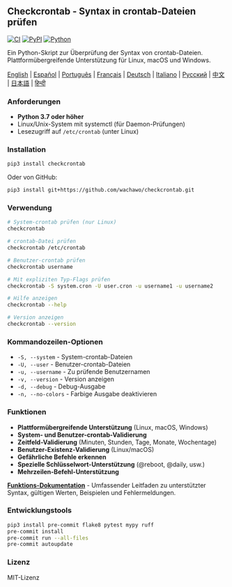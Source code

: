 ## Checkcrontab - Syntax in crontab-Dateien prüfen

[![CI](https://github.com/wachawo/checkcrontab/actions/workflows/ci.yml/badge.svg)](https://github.com/wachawo/checkcrontab/actions/workflows/ci.yml)
[![PyPI](https://img.shields.io/pypi/v/checkcrontab.svg)](https://pypi.org/project/checkcrontab/)
[![Python](https://img.shields.io/pypi/pyversions/checkcrontab.svg)](https://pypi.org/project/checkcrontab/)

Ein Python-Skript zur Überprüfung der Syntax von crontab-Dateien. Plattformübergreifende Unterstützung für Linux, macOS und Windows.

[English](https://github.com/wachawo/checkcrontab/blob/main/README.md) | [Español](https://github.com/wachawo/checkcrontab/blob/main/docs/README_ES.md) | [Português](https://github.com/wachawo/checkcrontab/blob/main/docs/README_PT.md) | [Français](https://github.com/wachawo/checkcrontab/blob/main/docs/README_FR.md) | [Deutsch](https://github.com/wachawo/checkcrontab/blob/main/docs/README_DE.md) | [Italiano](https://github.com/wachawo/checkcrontab/blob/main/docs/README_IT.md) | [Русский](https://github.com/wachawo/checkcrontab/blob/main/docs/README_RU.md) | [中文](https://github.com/wachawo/checkcrontab/blob/main/docs/README_ZH.md) | [日本語](https://github.com/wachawo/checkcrontab/blob/main/docs/README_JA.md) | [हिन्दी](https://github.com/wachawo/checkcrontab/blob/main/docs/README_HI.md)

### Anforderungen

- **Python 3.7 oder höher**
- Linux/Unix-System mit systemctl (für Daemon-Prüfungen)
- Lesezugriff auf `/etc/crontab` (unter Linux)

### Installation

```bash
pip3 install checkcrontab
```

Oder von GitHub:

```bash
pip3 install git+https://github.com/wachawo/checkcrontab.git
```

### Verwendung

```bash
# System-crontab prüfen (nur Linux)
checkcrontab

# crontab-Datei prüfen
checkcrontab /etc/crontab

# Benutzer-crontab prüfen
checkcrontab username

# Mit expliziten Typ-Flags prüfen
checkcrontab -S system.cron -U user.cron -u username1 -u username2

# Hilfe anzeigen
checkcrontab --help

# Version anzeigen
checkcrontab --version
```

### Kommandozeilen-Optionen

- `-S, --system` - System-crontab-Dateien
- `-U, --user` - Benutzer-crontab-Dateien
- `-u, --username` - Zu prüfende Benutzernamen
- `-v, --version` - Version anzeigen
- `-d, --debug` - Debug-Ausgabe
- `-n, --no-colors` - Farbige Ausgabe deaktivieren

### Funktionen

- **Plattformübergreifende Unterstützung** (Linux, macOS, Windows)
- **System- und Benutzer-crontab-Validierung**
- **Zeitfeld-Validierung** (Minuten, Stunden, Tage, Monate, Wochentage)
- **Benutzer-Existenz-Validierung** (Linux/macOS)
- **Gefährliche Befehle erkennen**
- **Spezielle Schlüsselwort-Unterstützung** (@reboot, @daily, usw.)
- **Mehrzeilen-Befehl-Unterstützung**

**[Funktions-Dokumentation](https://github.com/wachawo/checkcrontab/blob/main/docs/FEATURES.md)** - Umfassender Leitfaden zu unterstützter Syntax, gültigen Werten, Beispielen und Fehlermeldungen.

### Entwicklungstools

```bash
pip3 install pre-commit flake8 pytest mypy ruff
pre-commit install
pre-commit run --all-files
pre-commit autoupdate
```

### Lizenz

MIT-Lizenz
